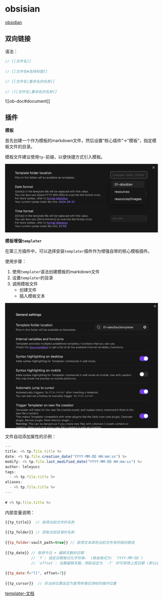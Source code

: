 
# obsisian

[obsidian](https://obsidian.md/download)

## 双向链接

语法：
```js
// [[文件名]]

// [[文件名#选择标题]]

// [[文件名|重命名的名称]]

// ![[文件名|重命名的名称]]
```

![[ob-doc#document]]

## 插件

**模板**

首先创建一个作为模板的markdown文件，然后设置“核心插件”->"模板“，指定模板文件的目录。

模板文件建议使用`tp-`前缀，以便快捷方式引入模板。

![template-setting](../resources/images/template-20240621230033.png)

**模板增强`templater`**

在第三方插件中，可以选择安装`templater`插件作为增强自带的核心模板插件。

使用步骤：
1. 使用`templater`语法创建模板的markdown文件
2. 设置`templater`的目录
3. 调用模板文件
	+ 创建文件
	+ 插入模板文本

![templater-20240621232355.png](../resources/images/templater-20240621232355.png)

文件自动添加属性的示例：
```js
---
title: <% tp.file.title %>
date: <% tp.file.creation_date("YYYY-MM-DD HH:mm:ss") %>
modify: <% tp.file.last_modified_date("YYYY-MM-DD HH:mm:ss") %>
author: leleyucc
tags: 
  - <% tp.file.title %>
aliases: 
  - <% tp.file.title %>
---

# <% tp.file.title %>
```

内部变量说明：
```js
{{tp_title}}  // 取得当前文件的名称

{{tp_folder}} // 获取当前目录的名称

{{tp_folder:vault_path=true}} // 取得文本库到当前文件夹的相对路径

{{tp_date}} // 取得今日 + 偏移天数的日期
			// `f`: 指定日期格式化字符串， (缺省格式为: `YYYY-MM-DD`)
			// `offset`: 设置偏移天数，例如设定为 `-7` 时可获得上周日期 (默认值为 `0`)

{{tp_date:f="ll", offset=7}}

{{tp_cursor}}  // 将当前位置设定为套壳样章后游标的操作位置

```

[templater-文档](https://silentvoid13.github.io/Templater/)

